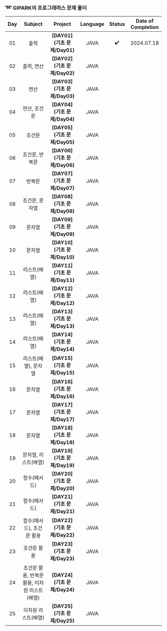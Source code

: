 ### ➿ GIPARK의 프로그래머스 문제 풀이

| Day |           Subject           |         Project          | Language | Status | Date of Completion  |
|:---:|:---------------------------:|:------------------------:|:--------:|:------:|:-------------------:|
| 01  |             출력              | **[DAY01](기초 문제/Day01)** |   JAVA   |   ✔️   |     2024.07.18      |
| 02  |           출력, 연산            | **[DAY02](기초 문제/Day02)** |   JAVA   |        |                     |
| 03  |             연산              | **[DAY03](기초 문제/Day03)** |   JAVA   |        |                     |
| 04  |           연산, 조건문           | **[DAY04](기초 문제/Day04)** |   JAVA   |        |                     |
| 05  |             조건문             | **[DAY05](기초 문제/Day05)** |   JAVA   |        |                     |
| 06  |          조건문, 반복문           | **[DAY06](기초 문제/Day06)** |   JAVA   |        |                     |
| 07  |             반복문             | **[DAY07](기초 문제/Day07)** |   JAVA   |        |                     |
| 08  |          조건문, 문자열           | **[DAY08](기초 문제/Day08)** |   JAVA   |        |                     |
| 09  |             문자열             | **[DAY09](기초 문제/Day09)** |   JAVA   |        |                     |
| 10  |             문자열             | **[DAY10](기초 문제/Day10)** |   JAVA   |        |                     |
| 11  |           리스트(배열)           | **[DAY11](기초 문제/Day11)** |   JAVA   |        |                     |
| 12  |           리스트(배열)           | **[DAY12](기초 문제/Day12)** |   JAVA   |        |                     |
| 13  |           리스트(배열)           | **[DAY13](기초 문제/Day13)** |   JAVA   |        |                     |
| 14  |           리스트(배열)           | **[DAY14](기초 문제/Day14)** |   JAVA   |        |                     |
| 15  |        리스트(배열), 문자열         | **[DAY15](기초 문제/Day15)** |   JAVA   |        |                     |
| 16  |             문자열             | **[DAY16](기초 문제/Day16)** |   JAVA   |        |                     |
| 17  |             문자열             | **[DAY17](기초 문제/Day17)** |   JAVA   |        |                     |
| 18  |             문자열             | **[DAY18](기초 문제/Day18)** |   JAVA   |        |                     |
| 19  |        문자열, 리스트(배열)         | **[DAY19](기초 문제/Day19)** |   JAVA   |        |                     |
| 20  |           함수(메서드)           | **[DAY20](기초 문제/Day20)** |   JAVA   |        |                     |
| 21  |           함수(메서드)           | **[DAY21](기초 문제/Day21)** |   JAVA   |        |                     |
| 22  |       함수(메서드), 조건문 활용       | **[DAY22](기초 문제/Day22)** |   JAVA   |        |                     |
| 23  |           조건문 활용            | **[DAY23](기초 문제/Day23)** |   JAVA   |        |                     |
| 24  | 조건문 활용, 반복문 활용, 이차원 리스트(배열) | **[DAY24](기초 문제/Day24)** |   JAVA   |        |                     |
| 25  |         이차원 리스트(배열)         | **[DAY25](기초 문제/Day25)** |   JAVA   |        |                     |
